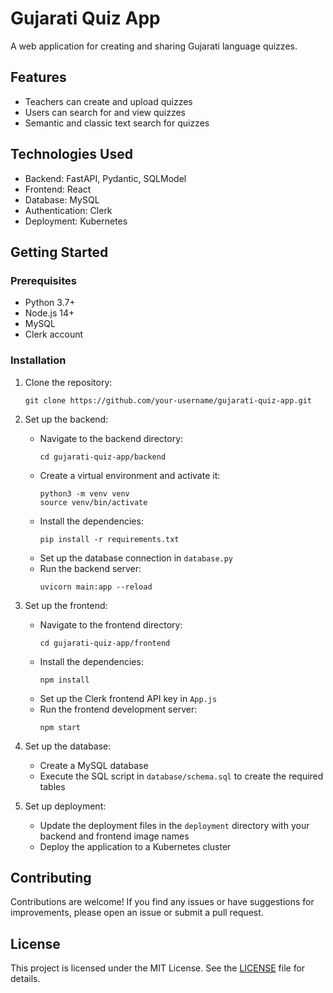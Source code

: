 # Gujarati Quiz App

A web application for creating and sharing Gujarati language quizzes.

## Features

- Teachers can create and upload quizzes
- Users can search for and view quizzes
- Semantic and classic text search for quizzes

## Technologies Used

- Backend: FastAPI, Pydantic, SQLModel
- Frontend: React
- Database: MySQL
- Authentication: Clerk
- Deployment: Kubernetes

## Getting Started

### Prerequisites

- Python 3.7+
- Node.js 14+
- MySQL
- Clerk account

### Installation

1. Clone the repository:
   ```
   git clone https://github.com/your-username/gujarati-quiz-app.git
   ```

2. Set up the backend:
   - Navigate to the backend directory:
     ```
     cd gujarati-quiz-app/backend
     ```
   - Create a virtual environment and activate it:
     ```
     python3 -m venv venv
     source venv/bin/activate
     ```
   - Install the dependencies:
     ```
     pip install -r requirements.txt
     ```
   - Set up the database connection in `database.py`
   - Run the backend server:
     ```
     uvicorn main:app --reload
     ```

3. Set up the frontend:
   - Navigate to the frontend directory:
     ```
     cd gujarati-quiz-app/frontend
     ```
   - Install the dependencies:
     ```
     npm install
     ```
   - Set up the Clerk frontend API key in `App.js`
   - Run the frontend development server:
     ```
     npm start
     ```

4. Set up the database:
   - Create a MySQL database
   - Execute the SQL script in `database/schema.sql` to create the required tables

5. Set up deployment:
   - Update the deployment files in the `deployment` directory with your backend and frontend image names
   - Deploy the application to a Kubernetes cluster

## Contributing

Contributions are welcome! If you find any issues or have suggestions for improvements, please open an issue or submit a pull request.

## License

This project is licensed under the MIT License. See the [LICENSE](LICENSE) file for details.

